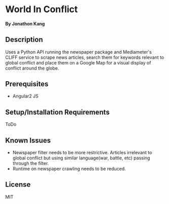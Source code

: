 # World In Conflict

#### By Jonathon Kang

## Description

Uses a Python API running the newspaper package and Mediameter's CLIFF service to scrape news articles, search them for keywords relevant to global conflict and place them on a Google Map for a visual display of conflict around the globe.

## Prerequisites
* Angular2 JS

## Setup/Installation Requirements
ToDo

## Known Issues
* Newspaper filter needs to be more restrictive. Articles irrelevant to global conflict but using similar language(war, battle, etc) passing through the filter.
* Runtime on newspaper crawling needs to be reduced.

## License
MIT
